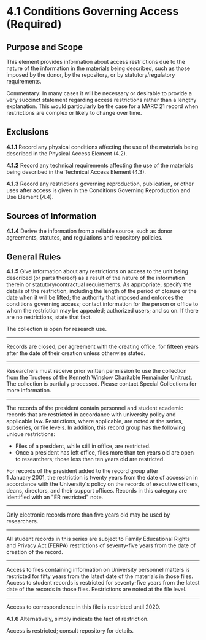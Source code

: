 # 4.1 Conditions Governing Access (Required)

## Purpose and Scope

This element provides information about access restrictions due to the nature of the information in the materials being described, such as those imposed by the donor, by the repository, or by statutory/regulatory requirements.

Commentary: In many cases it will be necessary or desirable to provide a very succinct statement regarding access restrictions rather than a lengthy explanation. This would particularly be the case for a MARC 21 record when restrictions are complex or likely to change over time.

## Exclusions

**4.1.1** Record any physical conditions affecting the use of the materials being described in the Physical Access Element (4.2).

**4.1.2** Record any technical requirements affecting the use of the materials being described in the Technical Access Element (4.3).

**4.1.3** Record any restrictions governing reproduction, publication, or other uses after access is given in the Conditions Governing Reproduction and Use Element (4.4).

## Sources of Information

**4.1.4** Derive the information from a reliable source, such as donor agreements, statutes, and regulations and repository policies.

## General Rules

**4.1.5** Give information about any restrictions on access to the unit being described (or parts thereof) as a result of the nature of the information therein or statutory/contractual requirements. As appropriate, specify the details of the restriction, including the length of the period of closure or the date when it will be lifted; the authority that imposed and enforces the conditions governing access; contact information for the person or office to whom the restriction may be appealed; authorized users; and so on. If there are no restrictions, state that fact.

The collection is open for research use.

------------------------

Records are closed, per agreement with the creating office, for fifteen years after the date of their creation unless otherwise stated.

------------------------

Researchers must receive prior written permission to use the collection from the Trustees of the Kenneth Winslow Charitable Remainder Unitrust. The collection is partially processed. Please contact Special Collections for more information.

------------------------

The records of the president contain personnel and student academic records that are restricted in accordance with university policy and applicable law. Restrictions, where applicable, are noted at the series, subseries, or file levels. In addition, this record group has the following unique restrictions:

*   Files of a president, while still in office, are restricted.
*   Once a president has left office, files more than ten years old are open to researchers; those less than ten years old are restricted.

For records of the president added to the record group after  
1 January 2001, the restriction is twenty years from the date of accession in accordance with the University's policy on the records of executive officers, deans, directors, and their support offices. Records in this category are identified with an "ER restricted" note.

------------------------

Only electronic records more than five years old may be used by researchers.

------------------------

All student records in this series are subject to Family Educational Rights and Privacy Act (FERPA) restrictions of seventy-five years from the date of creation of the record.

------------------------

Access to files containing information on University personnel matters is restricted for fifty years from the latest date of the materials in those files. Access to student records is restricted for seventy-five years from the latest date of the records in those files. Restrictions are noted at the file level.

------------------------

Access to correspondence in this file is restricted until 2020.

**4.1.6** Alternatively, simply indicate the fact of restriction.

Access is restricted; consult repository for details.
